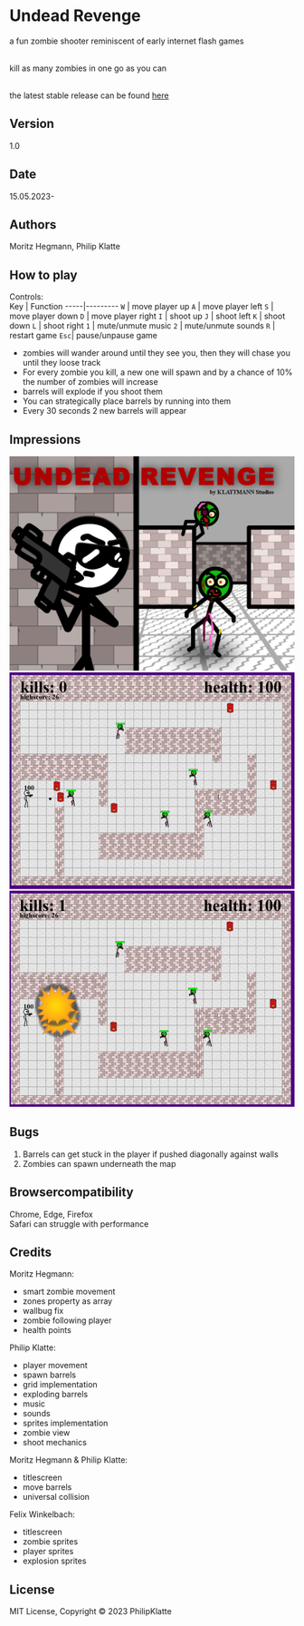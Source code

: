 # Undead Revenge
a fun zombie shooter reminiscent of early internet flash games <br /><br />

kill as many zombies in one go as you can <br /><br />

the latest stable release can be found [here](http://undeadrevenge.dasallergroesstehaus.com/)

## Version
1.0

## Date 
15.05.2023-

## Authors
Moritz Hegmann, Philip Klatte

## How to play
Controls: <br />
Key  | Function
-----|---------
`W`  | move player up
`A`  | move player left
`S`  | move player down
`D`  | move player right
`I`  | shoot up
`J`  | shoot left
`K`  | shoot down
`L`  | shoot right
`1`  | mute/unmute music
`2`  | mute/unmute sounds
`R`  | restart game
`Esc`| pause/unpause game

- zombies will wander around until they see you, then they will chase you until they loose track
- For every zombie you kill, a new one will spawn and by a chance of 10% the number of zombies will increase
- barrels will explode if you shoot them
- You can strategically place barrels by running into them
- Every 30 seconds 2 new barrels will appear

## Impressions
![titlescreen](assets/game/Title-Screen.png)
![demo1](assets/demo1.png)
![demo2](assets/demo2.png)

## Bugs
1. Barrels can get stuck in the player if pushed diagonally against walls
2. Zombies can spawn underneath the map

## Browsercompatibility
Chrome, Edge, Firefox <br />
Safari can struggle with performance

## Credits
Moritz Hegmann: <br />
- smart zombie movement
- zones property as array
- wallbug fix
- zombie following player
- health points

Philip Klatte: <br />
- player movement
- spawn barrels
- grid implementation
- exploding barrels
- music
- sounds
- sprites implementation
- zombie view
- shoot mechanics

Moritz Hegmann & Philip Klatte: <br />
- titlescreen
- move barrels
- universal collision

Felix Winkelbach: <br />
- titlescreen
- zombie sprites
- player sprites
- explosion sprites

## License
MIT License, Copyright © 2023 PhilipKlatte
